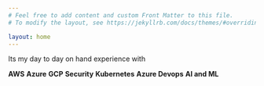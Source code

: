 ```yaml
---
# Feel free to add content and custom Front Matter to this file.
# To modify the layout, see https://jekyllrb.com/docs/themes/#overriding-theme-defaults

layout: home
---
```

Its my day to day on hand experience with

 **AWS**
 **Azure**
 **GCP**
 **Security** 
 **Kubernetes**
 **Azure Devops**
 **AI and ML**
 
